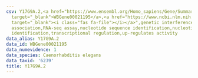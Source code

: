 ```yaml
---
csv: Y17G9A.2,<a href="https://www.ensembl.org/Homo_sapiens/Gene/Summary?db=core;g=WBGene00021195"
  target="_blank">WBGene00021195</a>,<a href="https://www.ncbi.nlm.nih.gov/pubmed/27496166"
  target="_blank"><i class="fas fa-file"></i></a>",genetic interference,functional
  association,RNA-seq assay,nucleotide sequence identification,nucleotide sequence
  identification,transcriptional regulation,up-regulates activity
data_alias: Y17G9A.2
data_id: WBGene00021195
data_numevidence: 1
data_species: Caenorhabditis elegans
data_taxid: '6239'
title: Y17G9A.2
---
```

